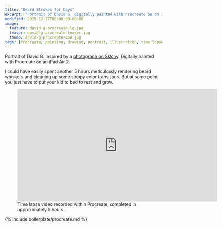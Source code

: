 ```yaml
---
title: "Beard Strokes for Days"
excerpt: "Portrait of David G. digitally painted with Procreate on an iPad."
modified: 2015-12-27T00:00:00-00:00
image: 
  feature: david-g-procreate-lg.jpg
  teaser: david-g-procreate-teaser.jpg
  thumb: david-g-procreate-250.jpg
tags: [Procreate, painting, drawing, portrait, illustration, time lapse, beard, Sktchy]
---
```


Portrait of David G. inspired by a [photograph on Sktchy](http://sktchy.com/CIyk0D). Digitally painted with Procreate on an iPad Air 2.

I could have easily spent another 5 hours meticulously rendering beard whiskers and cleaning up some sloppy color transitions. But at some point you just have to put your kid to bed to rest and grow.

<figure>
  <iframe width="640" height="360" src="https://www.youtube-nocookie.com/embed/oekapLJEWfs?controls=0&amp;showinfo=0" frameborder="0" allowfullscreen></iframe>
  <figcaption>Time lapse video recorded within Procreate, completed in approximately 5 hours.</figcaption>
</figure>

{% include boilerplate/procreate.md %}
